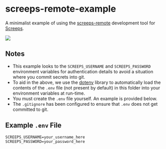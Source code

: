 # screeps-remote-example

A minimalist example of using the [screeps-remote](https://github.com/troygoode/screeps-remote) development tool for [Screeps](https://screeps.com/).

![](https://i.imgur.com/Lrsu31K.png)

## Notes

* This example looks to the `SCREEPS_USERNAME` and `SCREEPS_PASSWORD` environment variables for authentication details to avoid a situation where you commit secrets into git.
* To aid in the above, we use the [dotenv](https://www.npmjs.com/package/dotenv) library to automatically load the contents of the `.env` file (not present by default) in this folder into your environment variables at run-time.
* You must create the `.env` file yourself. An example is provided below.
* The `.gitignore` has been configured to ensure that `.env` does not get committed to git.

## Example `.env` File

```
SCREEPS_USERNAME=your_username_here
SCREEPS_PASSWORD=your_password_here
```
